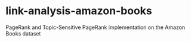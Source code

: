# link-analysis-amazon-books
PageRank and Topic-Sensitive PageRank implementation on the Amazon Books dataset
